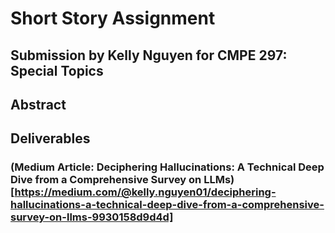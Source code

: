 # Short Story Assignment
Submission by Kelly Nguyen for CMPE 297: Special Topics
-----
## Abstract
## Deliverables
### (Medium Article: Deciphering Hallucinations: A Technical Deep Dive from a Comprehensive Survey on LLMs)[https://medium.com/@kelly.nguyen01/deciphering-hallucinations-a-technical-deep-dive-from-a-comprehensive-survey-on-llms-9930158d9d4d]

